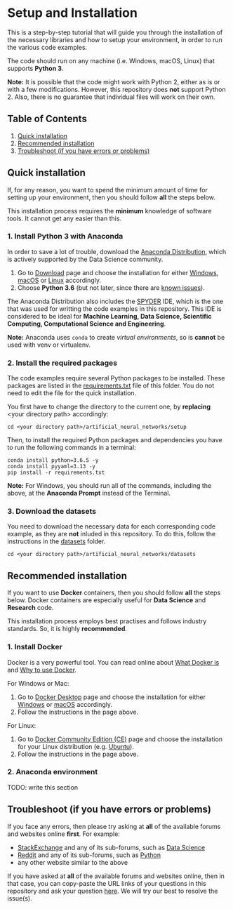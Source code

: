 # Setup and Installation

This is a step-by-step tutorial that will guide you through the installation of the necessary libraries and how to setup your environment, in order to run the various code examples.

The code should run on any machine (i.e. Windows, macOS, Linux) that supports __Python 3__.

__Note:__ It is possible that the code might work with Python 2, either as is or with a few modifications. However, this repository does __not__ support Python 2. Also, there is no guarantee that individual files will work on their own.

## Table of Contents

1. [Quick installation](#quick-installation)
1. [Recommended installation](#recommended-installation)
1. [Troubleshoot (if you have errors or problems)](#troubleshoot-if-you-have-errors-or-problems)

## Quick installation

If, for any reason, you want to spend the minimum amount of time for setting up your environment, then you should follow __all__ the steps below.

This installation process requires the __minimum__ knowledge of software tools. It cannot get any easier than this.

### 1. Install Python 3 with Anaconda

In order to save a lot of trouble, download the [Anaconda Distribution](https://www.anaconda.com/distribution/), which is actively supported by the Data Science community.

1. Go to [Download](https://www.anaconda.com/download/) page and choose the installation for either [Windows](https://www.anaconda.com/download/#windows), [macOS](https://www.anaconda.com/download/#macos) or [Linux](https://www.anaconda.com/download/#linux) accordingly.
1. Choose __Python 3.6__ (but not later, since there are [known issues](https://github.com/tensorflow/tensorflow/issues/20444)).

The Anaconda Distribution also includes the [SPYDER](https://www.spyder-ide.org/) IDE, which is the one that was used for writting the code examples in this repository. This IDE is considered to be ideal for __Machine Learning, Data Science, Scientific Computing, Computational Science and Engineering__.

__Note:__ Anaconda uses ``conda`` to create _virtual environments_, so is __cannot__ be used with venv or virtualenv.

### 2. Install the required packages

The code examples require several Python packages to be installed. These packages are listed in the 
[requirements.txt](requirements.txt) file of this folder. You do not need to edit the file for the quick installation.

You first have to change the directory to the current one, by __replacing__ \<your directory path> accordingly:

    cd <your directory path>/artificial_neural_networks/setup

Then, to install the required Python packages and dependencies you have to run the following commands in a terminal:

    conda install python=3.6.5 -y
    conda install pyyaml=3.13 -y
    pip install -r requirements.txt
    
__Note:__ For Windows, you should run all of the commands, including the above, at the __Anaconda Prompt__ instead of the Terminal.

### 3. Download the datasets

You need to download the necessary data for each corresponding code example, as they are __not__ inluded in this repository. To do this, follow the instructions in the [datasets](../datasets) folder.

    cd <your directory path>/artificial_neural_networks/datasets

## Recommended installation

If you want to use __Docker__ containers, then you should follow __all__ the steps below. Docker containers are especially useful for __Data Science__ and __Research__ code.

This installation process employs best practises and follows industry standards. So, it is highly __recommended__.

### 1. Install Docker

Docker is a very powerful tool. You can read online about [What Docker is](https://opensource.com/resources/what-docker) and [Why to use Docker](https://www.linode.com/docs/applications/containers/when-and-why-to-use-docker/).

For Windows or Mac:

1. Go to [Docker Desktop](https://www.docker.com/products/docker-desktop) page and choose the installation for either [Windows](https://store.docker.com/editions/community/docker-ce-desktop-windows) or [macOS](https://store.docker.com/editions/community/docker-ce-desktop-mac) accordingly.
1. Follow the instructions in the page above.

For Linux:

1. Go to [Docker Community Edition (CE)](https://docs.docker.com/install/) page and choose the installation for your Linux distribution (e.g. [Ubuntu](https://docs.docker.com/install/linux/docker-ce/ubuntu/#uninstall-docker-ce)).
1. Follow the instructions in the page above.

### 2. Anaconda environment



TODO: write this section



## Troubleshoot (if you have errors or problems)

If you face any errors, then please try asking at __all__ of the available forums and websites online __first__. For example:
- [StackExchange](https://stackexchange.com/) and any of its sub-forums, such as [Data Science](https://datascience.stackexchange.com/)
- [Reddit](https://www.reddit.com/) and any of its sub-forums, such as [Python](https://www.reddit.com/r/Python/)
- any other website similar to the above

If you have asked at __all__ of the available forums and websites online, then in that case, you can copy-paste the URL links of your questions in this repository and ask your question [here](https://github.com/kourouklides/artificial_neural_networks/issues). We will try our best to resolve the issue(s).

